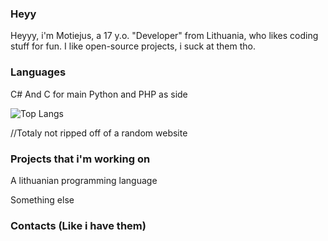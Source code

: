 ### Heyy
    
  Heyyy, i'm Motiejus, a 17 y.o. "Developer" from Lithuania, who likes coding stuff for fun. I like open-source projects, i suck at them tho.

### Languages
  C# And C for main
  Python and PHP as side
  
  
![Top Langs](https://github-readme-stats.vercel.app/api/top-langs/?username=motiejusvin&theme=tokyonight)


  //Totaly not ripped off of a random website
### Projects that i'm working on
   A lithuanian programming language
   
   Something else
### Contacts (Like i have them)
